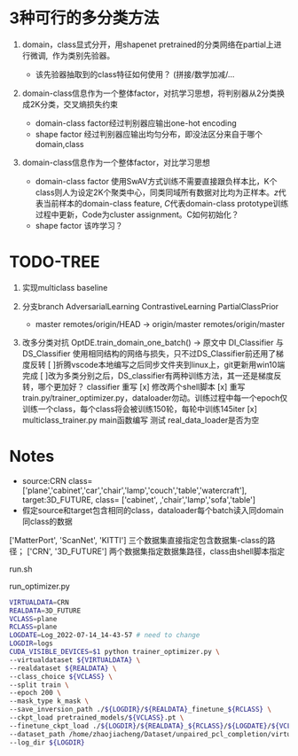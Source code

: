 # 3种可行的多分类方法
1. domain，class显式分开，用shapenet pretrained的分类网络在partial上进行微调,  作为类别先验器。
    - 该先验器抽取到的class特征如何使用？ (拼接/数学加减/…
        
2. domain-class信息作为一个整体factor，对抗学习思想，将判别器从2分类换成2K分类，交叉熵损失约束
    - domain-class factor经过判别器应输出one-hot encoding
    - shape factor 经过判别器应输出均匀分布，即没法区分来自于哪个domain,class
        
3. domain-class信息作为一个整体factor，对比学习思想
    - domain-class factor 使用SwAV方式训练不需要直接跟负样本比，K个class则人为设定2K个聚类中心，同类同域所有数据对比均为正样本。$z$代表当前样本的domain-class feature, $C$代表domain-class prototype训练过程中更新，Code为cluster assignment。C如何初始化？
    - shape factor 该咋学习？


# TODO-TREE
1. 实现multiclass baseline
2. 分支branch 
    AdversarialLearning
    ContrastiveLearning
    PartialClassPrior
    * master
    remotes/origin/HEAD -> origin/master
    remotes/origin/master

3. 改多分类对抗 OptDE.train_domain_one_batch() ->
    原文中 DI_Classifier 与 DS_Classifier 使用相同结构的网络与损失，只不过DS_Classifier前还用了梯度反转
    [ ]折腾vscode本地编写之后同步文件夹到linux上，git更新用win10端完成
    [ ]改为多类分别之后，DS_classifier有两种训练方法，其一还是梯度反转，哪个更加好？ classifier 重写
    [x] 修改两个shell脚本
    [x] 重写train.py/trainer_optimizer.py，dataloader勿动。训练过程中每一个epoch仅训练一个class，每个class将会被训练150轮，每轮中训练145iter
    [x] multiclass_trainer.py main函数编写 测试 real_data_loader是否为空
   

  

# Notes
- source:CRN class= ['plane','cabinet','car','chair','lamp','couch','table','watercraft'], target:3D_FUTURE, class=  ['cabinet',     ,'chair','lamp','sofa','table']
- 假定source和target包含相同的class，dataloader每个batch读入同domain同class的数据


['MatterPort', 'ScanNet', 'KITTI'] 三个数据集直接指定包含数据集-class的路径；
['CRN', '3D_FUTURE'] 两个数据集指定数据集路径，class由shell脚本指定

run.sh

run_optimizer.py
```bash
VIRTUALDATA=CRN
REALDATA=3D_FUTURE
VCLASS=plane
RCLASS=plane
LOGDATE=Log_2022-07-14_14-43-57 # need to change
LOGDIR=logs
CUDA_VISIBLE_DEVICES=$1 python trainer_optimizer.py \
--virtualdataset ${VIRTUALDATA} \
--realdataset ${REALDATA} \
--class_choice ${VCLASS} \
--split train \
--epoch 200 \
--mask_type k_mask \
--save_inversion_path ./${LOGDIR}/${REALDATA}_finetune_${RCLASS} \
--ckpt_load pretrained_models/${VCLASS}.pt \
--finetune_ckpt_load ./${LOGDIR}/${REALDATA}_${RCLASS}/${LOGDATE}/${VCLASS}.pt \
--dataset_path /home/zhaojiacheng/Dataset/unpaired_pcl_completion/virtual-scan/CRN/ \
--log_dir ${LOGDIR}
```